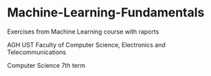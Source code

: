 # Machine-Learning-Fundamentals
Exercises from Machine Learning course with raports

AGH UST Faculty of Computer Science, Electronics and Telecommunications

Computer Science 7th term


